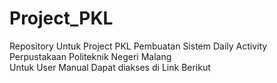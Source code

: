# Project_PKL
Repository Untuk Project PKL Pembuatan Sistem Daily Activity Perpustakaan Politeknik Negeri Malang<br/>
Untuk User Manual Dapat diakses di Link Berikut
